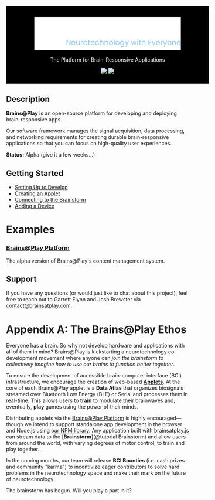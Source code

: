 <div style="display: flex; align-items: center;  justify-content:center;margin-bottom: 25px; background: black; color: white; padding: 30px 25px 10px 25px; width: 100%;">
<div style="text-align:center; width: 100%;">
<img src="./logo.png" style="width: 400px;" alt="Brains@Play">
<p>The Platform for Brain-Responsive Applications</p>

<a href="https://github.com/brainsatplay/brainsatplay-beta"><img src="https://img.shields.io/badge/github-source_code-blue.svg?logo=github&logoColor=white"></a>
<a href="https://www.gnu.org/licenses/gpl-3.0"><img src="https://img.shields.io/badge/License-GPLv3-blue.svg"></a>
</div>
</div>

## Description
**Brains@Play** is an open-source platform for developing and deploying brain-responsive apps. 

Our software framework manages the signal acquisition, data processing, and networking requirements for creating durable brain-responsive applications so that you can focus on high-quality user experiences. 

**Status:** Alpha (give it a few weeks...)

## Getting Started
- [Setting Up to Develop](https://docs.brainastplay.com/docs/getting-started/setup)
- [Creating an Applet](https://docs.brainastplay.com/docs/getting-started/applets)
- [Connecting to the Brainstorm](https://docs.brainastplay.com/docs/getting-started/brainstorm)
- [Adding a Device](https://docs.brainastplay.com/docs/getting-started/devices)

<!-- ### Library Usage
#### Node.js
```bash
npm install brainsatplay
``` 

##### CommonJS
```javascript
const brainsatplay = require('brainsatplay')
``` 

##### ES Modules
```javascript
import * as brainsatplay from 'brainsatplay'
```

#### Browser
```html
<script src="https://cdn.jsdelivr.net/npm/brainsatplay"></script>
``` -->

#  Examples
### [Brains@Play Platform](https://app.brainsatplay.com) 
The alpha version of Brains@Play's content management system.

## Support
If you have any questions (or would just like to chat about this project), feel free to reach out to Garrett Flynn and Josh Brewster via [contact@brainsatplay.com](contact@brainsatplay.com).


# Appendix A: The Brains@Play Ethos
Everyone has a brain. So why not develop hardware and applications with all of them in mind? Brains@Play is kickstarting a neurotechnology co-development movement where anyone can *join the brainstorm to collectively imagine how to use our brains to function better together*.

To ensure the development of accessible brain-computer interface (BCI) infrastructure, we encourage the creation of web-based [**Applets**](https://docs.brainastplay.com/docs/getting-started/applets)<!-- (shown in the [Brains@Play Starter Kit](https://github.com/brainsatplay/brainsatplay-starter-kit) repository) -->. At the core of each Brains@Play applet is a **Data Atlas** that organizes biosignals streamed over Bluetooth Low Energy (BLE) or Serial and processes them in real-time. This allows users to **train** to modulate their brainwaves and, eventually, **play** games using the power of their minds. 

Distributing applets via the [Brains@Play Platform](https://app.brainsatplay.com) is highly encouraged—though we intend to support standalone app development in the browser and Node.js using [our NPM library](https://www.npmjs.com/package/brainsatplay). Any application built with brainsatplay.js can stream data to the [**Brainstorm**](@tutorial Brainstorm) and allow users from around the world, with varying degrees of motor control, to train and play together. 

In the coming months, our team will release **BCI Bounties** (i.e. cash prizes and community "karma") to incentivize eager contributors to solve hard problems in the neurotechnology space and make their mark on the future of neurotechnology. 

The brainstorm has begun. Will you play a part in it?